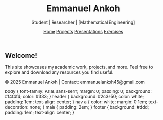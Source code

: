 <!DOCTYPE html>
<html lang="en">
<head>
  <meta charset="UTF-8">
  <title>Emmanuel Ankoh – Personal Site</title>
  <link rel="stylesheet" href="style.css">
</head>
<body>
  <header>
    <h1>Emmanuel Ankoh</h1>
    <p>Student | Researcher | [Mathematical Engineering]</p>
    <nav>
      <a href="/">Home</a>
      <a href="/projects/">Projects</a>
      <a href="/presentations/">Presentations</a>
      <a href="/exercises/">Exercises</a>
    </nav>
  </header>

  <main>
    <section>
      <h2>Welcome!</h2>
      <p>This site showcases my academic work, projects, and more. Feel free to explore and download any resources you find useful.</p>
    </section>
  </main>

  <footer>
    <p>© 2025 Emmanuel Ankoh | Contact: emmanuelankoh45@gmail.com </p>
  </footer>
</body>
</html>

body {
  font-family: Arial, sans-serif;
  margin: 0;
  padding: 0;
  background: #f4f4f4;
  color: #333;
}
header {
  background: #2c3e50;
  color: white;
  padding: 1em;
  text-align: center;
}
nav a {
  color: white;
  margin: 0 1em;
  text-decoration: none;
}
main {
  padding: 2em;
}
footer {
  background: #ddd;
  padding: 1em;
  text-align: center;
}
